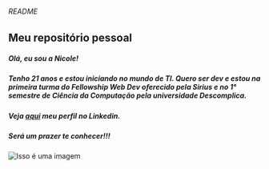 ###### README
## **Meu repositório pessoal** 
##### Olá, eu sou a Nicole! 
##### Tenho 21 anos e estou iniciando no mundo de TI. Quero ser dev e estou na primeira turma do **_Fellowship Web Dev_** oferecido pela Sirius e no 1° semestre de **_Ciência da Computação_** pela universidade Descomplica.
##### Veja [aqui](https://www.linkedin.com/in/nicoleavieira/) meu perfil no Linkedin.
##### Será um prazer te conhecer!!!
![Isso é uma imagem](https://www.francesfluente.com/wp-content/uploads/2017/12/handshake.jpg)

